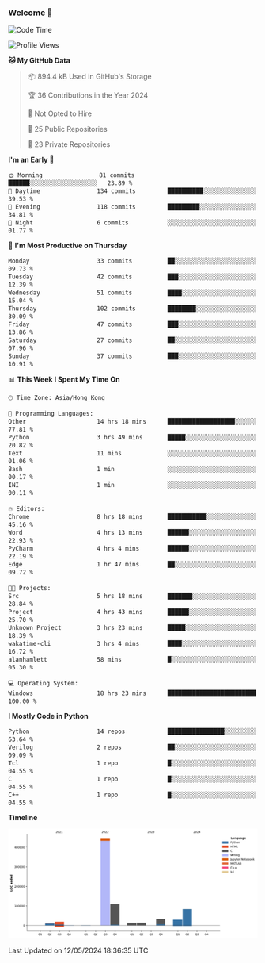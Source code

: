 ### Welcome 👋

<!--START_SECTION:waka-->
![Code Time](http://img.shields.io/badge/Code%20Time-18%20hrs%2023%20mins-blue)

![Profile Views](http://img.shields.io/badge/Profile%20Views-154-blue)

**🐱 My GitHub Data** 

> 📦 894.4 kB Used in GitHub's Storage 
 > 
> 🏆 36 Contributions in the Year 2024
 > 
> 🚫 Not Opted to Hire
 > 
> 📜 25 Public Repositories 
 > 
> 🔑 23 Private Repositories 
 > 
**I'm an Early 🐤** 

```text
🌞 Morning                81 commits          ██████░░░░░░░░░░░░░░░░░░░   23.89 % 
🌆 Daytime                134 commits         ██████████░░░░░░░░░░░░░░░   39.53 % 
🌃 Evening                118 commits         █████████░░░░░░░░░░░░░░░░   34.81 % 
🌙 Night                  6 commits           ░░░░░░░░░░░░░░░░░░░░░░░░░   01.77 % 
```
📅 **I'm Most Productive on Thursday** 

```text
Monday                   33 commits          ██░░░░░░░░░░░░░░░░░░░░░░░   09.73 % 
Tuesday                  42 commits          ███░░░░░░░░░░░░░░░░░░░░░░   12.39 % 
Wednesday                51 commits          ████░░░░░░░░░░░░░░░░░░░░░   15.04 % 
Thursday                 102 commits         ████████░░░░░░░░░░░░░░░░░   30.09 % 
Friday                   47 commits          ███░░░░░░░░░░░░░░░░░░░░░░   13.86 % 
Saturday                 27 commits          ██░░░░░░░░░░░░░░░░░░░░░░░   07.96 % 
Sunday                   37 commits          ███░░░░░░░░░░░░░░░░░░░░░░   10.91 % 
```


📊 **This Week I Spent My Time On** 

```text
🕑︎ Time Zone: Asia/Hong_Kong

💬 Programming Languages: 
Other                    14 hrs 18 mins      ███████████████████░░░░░░   77.81 % 
Python                   3 hrs 49 mins       █████░░░░░░░░░░░░░░░░░░░░   20.82 % 
Text                     11 mins             ░░░░░░░░░░░░░░░░░░░░░░░░░   01.06 % 
Bash                     1 min               ░░░░░░░░░░░░░░░░░░░░░░░░░   00.17 % 
INI                      1 min               ░░░░░░░░░░░░░░░░░░░░░░░░░   00.11 % 

🔥 Editors: 
Chrome                   8 hrs 18 mins       ███████████░░░░░░░░░░░░░░   45.16 % 
Word                     4 hrs 13 mins       ██████░░░░░░░░░░░░░░░░░░░   22.93 % 
PyCharm                  4 hrs 4 mins        ██████░░░░░░░░░░░░░░░░░░░   22.19 % 
Edge                     1 hr 47 mins        ██░░░░░░░░░░░░░░░░░░░░░░░   09.72 % 

🐱‍💻 Projects: 
Src                      5 hrs 18 mins       ███████░░░░░░░░░░░░░░░░░░   28.84 % 
Project                  4 hrs 43 mins       ██████░░░░░░░░░░░░░░░░░░░   25.70 % 
Unknown Project          3 hrs 23 mins       █████░░░░░░░░░░░░░░░░░░░░   18.39 % 
wakatime-cli             3 hrs 4 mins        ████░░░░░░░░░░░░░░░░░░░░░   16.72 % 
alanhamlett              58 mins             █░░░░░░░░░░░░░░░░░░░░░░░░   05.30 % 

💻 Operating System: 
Windows                  18 hrs 23 mins      █████████████████████████   100.00 % 
```

**I Mostly Code in Python** 

```text
Python                   14 repos            ████████████████░░░░░░░░░   63.64 % 
Verilog                  2 repos             ██░░░░░░░░░░░░░░░░░░░░░░░   09.09 % 
Tcl                      1 repo              █░░░░░░░░░░░░░░░░░░░░░░░░   04.55 % 
C                        1 repo              █░░░░░░░░░░░░░░░░░░░░░░░░   04.55 % 
C++                      1 repo              █░░░░░░░░░░░░░░░░░░░░░░░░   04.55 % 
```



**Timeline**

![Lines of Code chart](https://raw.githubusercontent.com/xhj2501/xhj2501/main/assets/bar_graph.png)


 Last Updated on 12/05/2024 18:36:35 UTC
<!--END_SECTION:waka-->



